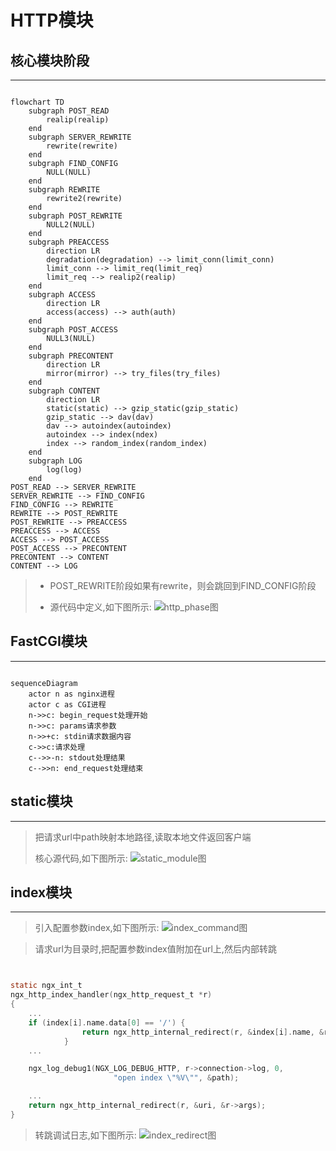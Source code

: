 # HTTP模块
<!-- toc --> 

## 核心模块阶段

***

```mermaid

flowchart TD
    subgraph POST_READ
        realip(realip)
    end
    subgraph SERVER_REWRITE
        rewrite(rewrite)
    end
    subgraph FIND_CONFIG
        NULL(NULL)
    end
    subgraph REWRITE
        rewrite2(rewrite)
    end
    subgraph POST_REWRITE
        NULL2(NULL)
    end
    subgraph PREACCESS
        direction LR
        degradation(degradation) --> limit_conn(limit_conn)
        limit_conn --> limit_req(limit_req)
        limit_req --> realip2(realip)
    end
    subgraph ACCESS
        direction LR
        access(access) --> auth(auth)
    end
    subgraph POST_ACCESS
        NULL3(NULL)
    end
    subgraph PRECONTENT
        direction LR
        mirror(mirror) --> try_files(try_files)
    end
    subgraph CONTENT
        direction LR
        static(static) --> gzip_static(gzip_static)
        gzip_static --> dav(dav)
        dav --> autoindex(autoindex)
        autoindex --> index(ndex)
        index --> random_index(random_index)
    end
    subgraph LOG
        log(log)
    end
POST_READ --> SERVER_REWRITE
SERVER_REWRITE --> FIND_CONFIG
FIND_CONFIG --> REWRITE
REWRITE --> POST_REWRITE
POST_REWRITE --> PREACCESS
PREACCESS --> ACCESS
ACCESS --> POST_ACCESS
POST_ACCESS --> PRECONTENT
PRECONTENT --> CONTENT
CONTENT --> LOG

```

> * POST_REWRITE阶段如果有rewrite，则会跳回到FIND_CONFIG阶段
>
> * 源代码中定义,如下图所示:
![http_phase图](/webp/http/http_phase.webp)

## FastCGI模块

***

```mermaid

sequenceDiagram
    actor n as nginx进程
    actor c as CGI进程
    n->>c: begin_request处理开始
    n->>c: params请求参数
    n->>+c: stdin请求数据内容
    c->>c:请求处理
    c-->>-n: stdout处理结果
    c-->>n: end_request处理结束

```

## static模块

***

> 把请求url中path映射本地路径,读取本地文件返回客户端
>
> 核心源代码,如下图所示:
![static_module图](/webp/http/nginx_static_module.webp)

## index模块

***

> 引入配置参数index,如下图所示:
![index_command图](/webp/http/nginx_index_command.webp  "index_command图")

> 请求url为目录时,把配置参数index值附加在url上,然后内部转跳

```c


static ngx_int_t
ngx_http_index_handler(ngx_http_request_t *r)
{
    ...
    if (index[i].name.data[0] == '/') {
                return ngx_http_internal_redirect(r, &index[i].name, &r->args);
            }
    ...

    ngx_log_debug1(NGX_LOG_DEBUG_HTTP, r->connection->log, 0,
                       "open index \"%V\"", &path);

    ...
    return ngx_http_internal_redirect(r, &uri, &r->args);
}

```

> 转跳调试日志,如下图所示:
![index_redirect图](/webp/http/nginx_index_redirect.webp  "index_redirect图")
